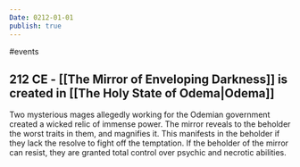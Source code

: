 ```yaml
---
Date: 0212-01-01
publish: true
---
```

#events
## 212 CE - [[The Mirror of Enveloping Darkness]] is created in [[The Holy State of Odema|Odema]]
Two mysterious mages allegedly working for the Odemian government created a wicked relic of immense power. The mirror reveals to the beholder the worst traits in them, and magnifies it. This manifests in the beholder if they lack the resolve to fight off the temptation. If the beholder of the mirror can resist, they are granted total control over psychic and necrotic abilities.
